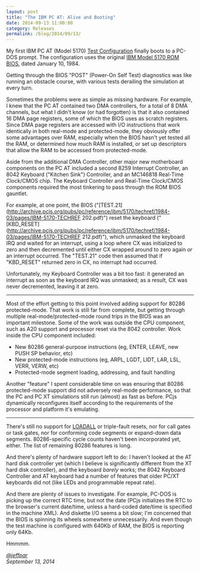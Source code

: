 ```yaml
---
layout: post
title: "The IBM PC AT: Alive and Booting"
date: 2014-09-13 11:00:00
category: Releases
permalink: /blog/2014/09/13/
---
```


My first IBM PC AT (Model 5170) [Test Configuration](/devices/pc/machine/5170/ega/640kb/rev1/) finally
boots to a PC-DOS prompt.  The configuration uses the original [IBM Model 5170 ROM BIOS](/devices/pc/bios/5170/),
dated January 10, 1984.
 
Getting through the BIOS "POST" (Power-On Self Test) diagnostics was like running an obstacle course, with various
tests derailing the simulation at every turn.

Sometimes the problems were as simple as missing hardware.  For example, I knew that the PC AT contained two DMA
controllers, for a total of 8 DMA channels, but what I didn't know (or had forgotten) is that it also contained 16
DMA page registers, some of which the BIOS uses as scratch registers.  Since DMA page registers are accessed with
I/O instructions that work identically in both real-mode and protected-mode, they obviously offer some advantages
over RAM, especially when the BIOS hasn't yet tested all the RAM, or determined how much RAM is installed, or set up
descriptors that allow the RAM to be accessed from protected-mode.

Aside from the additional DMA Controller, other major new motherboard components on the PC AT included a second
8259 Interrupt Controller, an 8042 Keyboard ("Kitchen Sink") Controller, and an MC146818 Real-Time Clock/CMOS chip.
The Keyboard Controller and Real-Time Clock/CMOS components required the most tinkering to pass through the ROM BIOS
gauntlet.

For example, at one point, the BIOS ("[TEST.21](http://archive.pcjs.org/pubs/pc/reference/ibm/5170/techref/1984-03/pages/IBM-5170-TECHREF 202.pdf)")
reset the keyboard ("[KBD_RESET](http://archive.pcjs.org/pubs/pc/reference/ibm/5170/techref/1984-03/pages/IBM-5170-TECHREF 212.pdf)"),
which unmasked the keyboard IRQ and waited for an interrupt, using a loop where CX was initialized to zero and then
decremented until either CX wrapped around to zero again *or* an interrupt occurred.  The "TEST.21" code then assumed
that if "KBD_RESET" returned zero in CX, no interrupt had occurred.

Unfortunately, my Keyboard Controller was a bit too fast: it generated an interrupt as soon as the keyboard IRQ was
unmasked; as a result, CX was never decremented, leaving it at zero.

---

Most of the effort getting to this point involved adding support for 80286 protected-mode.  That work is still far
from complete, but getting through multiple real-mode/protected-mode round trips in the BIOS was an important
milestone.  Some of the work was outside the CPU component, such as A20 support and processor reset via the 8042
controller.  Work inside the CPU component included:

 - New 80286 general-purpose instructions (eg, ENTER, LEAVE, new PUSH SP behavior, etc)
 - New protected-mode instructions (eg, ARPL, LGDT, LIDT, LAR, LSL, VERR, VERW, etc)
 - Protected-mode segment loading, addressing, and fault handling

Another "feature" I spent considerable time on was ensuring that 80286 protected-mode support did not adversely
real-mode performance, so that the PC and PC XT simulations still run (almost) as fast as before.  PCjs dynamically
reconfigures itself according to the requirements of the processor and platform it's emulating.

---

There's still no support for [LOADALL](/pubs/pc/reference/intel/80286/loadall/) or triple-fault resets, nor for
call gates or task gates, nor for conforming code segments or expand-down data segments.  80286-specific cycle
counts haven't been incorporated yet, either.  The list of remaining 80286 features is long.

And there's plenty of hardware support left to do: I haven't looked at the AT hard disk controller yet (which
I believe is significantly different from the XT hard disk controller), and the keyboard *barely* works; the 8042
Keyboard Controller and AT keyboard had a number of features that older PC/XT keyboards did not (like LEDs and
programmable repeat rate).

And there are plenty of issues to investigate.  For example, PC-DOS is picking up the correct RTC time, but not the
date (PCjs initializes the RTC to the browser's current date/time, unless a hard-coded date/time is specified in the
machine XML).  And diskette I/O seems a bit slow; I'm concerned that the BIOS is spinning its wheels somewhere
unnecessarily.  And even though the test machine is configured with 640Kb of RAM, the BIOS is reporting only 64Kb.

Hmmmm.
 
*[@jeffpar](http://twitter.com/jeffpar)*  
*September 13, 2014*
